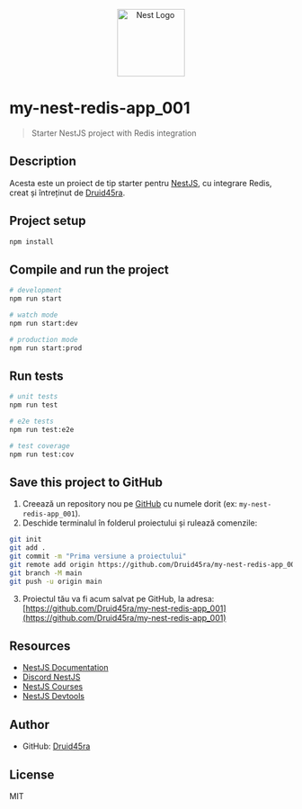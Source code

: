 <p align="center">
  <a href="http://nestjs.com/" target="blank"><img src="https://nestjs.com/img/logo-small.svg" width="120" alt="Nest Logo" /></a>
</p>

# my-nest-redis-app_001

> Starter NestJS project with Redis integration

## Description

Acesta este un proiect de tip starter pentru [NestJS](https://github.com/nestjs/nest), cu integrare Redis, creat și întreținut de [Druid45ra](https://github.com/Druid45ra).

## Project setup

```bash
npm install
```

## Compile and run the project

```bash
# development
npm run start

# watch mode
npm run start:dev

# production mode
npm run start:prod
```

## Run tests

```bash
# unit tests
npm run test

# e2e tests
npm run test:e2e

# test coverage
npm run test:cov
```

## Save this project to GitHub

1. Creează un repository nou pe [GitHub](https://github.com/new) cu numele dorit (ex: `my-nest-redis-app_001`).
2. Deschide terminalul în folderul proiectului și rulează comenzile:

```bash
git init
git add .
git commit -m "Prima versiune a proiectului"
git remote add origin https://github.com/Druid45ra/my-nest-redis-app_001.git
git branch -M main
git push -u origin main
```

3. Proiectul tău va fi acum salvat pe GitHub, la adresa:  
   [https://github.com/Druid45ra/my-nest-redis-app_001](https://github.com/Druid45ra/my-nest-redis-app_001)

## Resources

- [NestJS Documentation](https://docs.nestjs.com)
- [Discord NestJS](https://discord.gg/G7Qnnhy)
- [NestJS Courses](https://courses.nestjs.com/)
- [NestJS Devtools](https://devtools.nestjs.com)

## Author

- GitHub: [Druid45ra](https://github.com/Druid45ra)

## License

MIT
